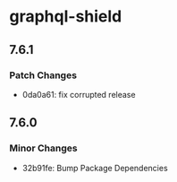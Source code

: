 # graphql-shield

## 7.6.1

### Patch Changes

- 0da0a61: fix corrupted release

## 7.6.0

### Minor Changes

- 32b91fe: Bump Package Dependencies

